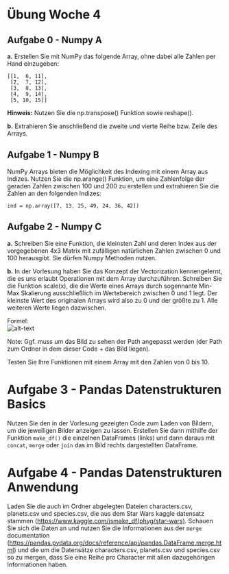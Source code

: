 # Übung Woche 4

## Aufgabe 0 - Numpy A

**a.** Erstellen Sie mit NumPy das folgende Array, ohne dabei alle Zahlen per Hand einzugeben:
```
[[1,  6, 11],  
 [2,  7, 12],  
 [3,  8, 13],  
 [4,  9, 14],  
 [5, 10, 15]]
```
**Hinweis:** Nutzen Sie die np.transpose() Funktion sowie reshape().

**b.** Extrahieren Sie anschließend die zweite und vierte Reihe bzw. Zeile des Arrays.

## Aufgabe 1 - Numpy B 
NumPy Arrays bieten die Möglichkeit des Indexing mit einem Array aus Indizes. Nutzen Sie die np.arange() Funktion, um
eine Zahlenfolge der geraden Zahlen zwischen 100 und 200 zu erstellen und extrahieren Sie die Zahlen an den folgenden Indizes:  
```
ind = np.array([7, 13, 25, 49, 24, 36, 42]) 
```

## Aufgabe 2 - Numpy C

**a.** Schreiben Sie eine Funktion, die kleinsten Zahl und deren Index aus der vorgegebenen 4x3 Matrix mit zufälligen 
natürlichen Zahlen zwischen 0 und 100 herausgibt. Sie dürfen Numpy Methoden nutzen.

**b.** In der Vorlesung haben Sie das Konzept der Vectorization kennengelernt, die es uns erlaubt Operationen mit dem Array durchzuführen.
Schreiben Sie die Funktion scale(x), die die Werte eines Arrays durch sogennante Min-Max Skalierung ausschließlich im Wertebereich zwischen 0 und 1 legt. Der kleinste Wert des
originalen Arrays wird also zu 0 und der größte zu 1. Alle weiteren Werte liegen dazwischen. 

Formel:  
![alt-text](./Woche_04/Übung/formula.png "Min-Max-Skalierung")  

Note: Ggf. muss um das Bild zu sehen der Path angepasst werden (der Path zum Ordner in dem dieser Code + das Bild liegen).   

Testen Sie Ihre Funktionen mit einem Array mit den Zahlen von 0 bis 10.

# Aufgabe 3 - Pandas Datenstrukturen Basics
Nutzen Sie den in der Vorlesung gezeigten Code zum Laden von Bildern, um die jeweiligen Bilder anzeigen zu lassen. Erstellen Sie dann mithilfe der Funktion ```make_df()``` die einzelnen DataFrames (links) und dann daraus mit ```concat```, ```merge```  oder ```join``` das im Bild rechts dargestellten DataFrame.

# Aufgabe 4 - Pandas Datenstrukturen Anwendung
Laden Sie die auch im Ordner abgelegten Dateien characters.csv, planets.csv und species.csv, die aus dem Star Wars kaggle datensatz stammen (https://www.kaggle.com/jsmake_df(phyg/star-wars).
Schauen Sie sich die Daten an und nutzen Sie die Informationen aus der ```merge``` documentation (https://pandas.pydata.org/docs/reference/api/pandas.DataFrame.merge.html) und die um die Datensätze characters.csv, planets.csv und species.csv so zu mergen, dass Sie eine Reihe pro Character mit allen dazugehörigen Informationen haben.
